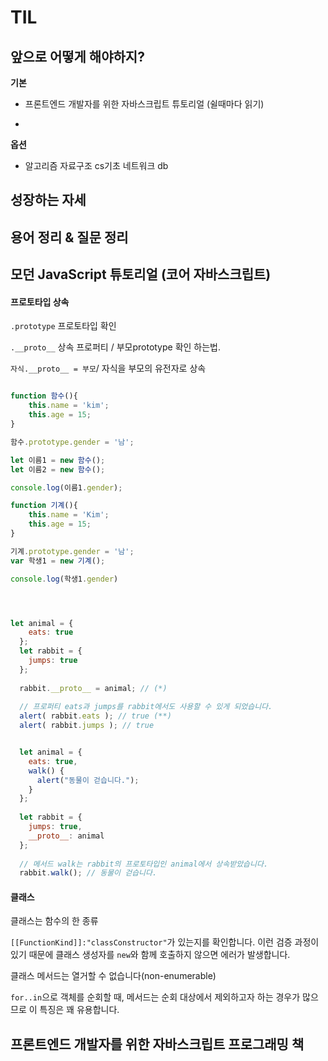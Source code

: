 # TIL

## 앞으로 어떻게 해야하지?

**기본**


+ 프론트엔드 개발자를 위한 자바스크립트 튜토리얼 (쉴때마다 읽기)

+ [모던 JavaScript 튜토리얼 (기본) ]: https://ko.javascript.info/

**옵션**

+ 알고리즘 자료구조 cs기초 네트워크 db



## 성장하는 자세



## 용어 정리 & 질문 정리



## 모던  JavaScript 튜토리얼 (코어 자바스크립트)

#### 프로토타입 상속



`.prototype` 프로토타입 확인

`.__proto__`  상속 프로퍼티 / 부모prototype  확인 하는법.

`자식.__proto__ = 부모`/ 자식을 부모의 유전자로 상속

```js

function 함수(){
    this.name = 'kim';
    this.age = 15;
}

함수.prototype.gender = '남';

let 이름1 = new 함수();
let 이름2 = new 함수();

console.log(이름1.gender);

function 기계(){
    this.name = 'Kim';
    this.age = 15;
}

기계.prototype.gender = '남';
var 학생1 = new 기계();

console.log(학생1.gender)




let animal = {
    eats: true
  };
  let rabbit = {
    jumps: true
  };
  
  rabbit.__proto__ = animal; // (*)
  
  // 프로퍼티 eats과 jumps를 rabbit에서도 사용할 수 있게 되었습니다.
  alert( rabbit.eats ); // true (**)
  alert( rabbit.jumps ); // true


  let animal = {
    eats: true,
    walk() {
      alert("동물이 걷습니다.");
    }
  };
  
  let rabbit = {
    jumps: true,
    __proto__: animal
  };
  
  // 메서드 walk는 rabbit의 프로토타입인 animal에서 상속받았습니다.
  rabbit.walk(); // 동물이 걷습니다.
```





#### 클래스

클래스는 함수의 한 종류

`[[FunctionKind]]:"classConstructor"`가 있는지를 확인합니다. 이런 검증 과정이 있기 때문에 클래스 생성자를 `new`와 함께 호출하지 않으면 에러가 발생합니다.

클래스 메서드는 열거할 수 없습니다(non-enumerable)

`for..in`으로 객체를 순회할 때, 메서드는 순회 대상에서 제외하고자 하는 경우가 많으므로 이 특징은 꽤 유용합니다.

## 프론트엔드 개발자를 위한 자바스크립트 프로그래밍 책

